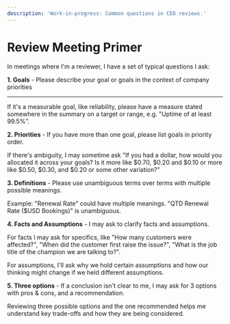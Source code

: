 ```yaml
---
description: 'Work-in-progress: Common questions in CEO reviews.'
---
```


# Review Meeting Primer

In meetings where I'm a reviewer, I have a set of typical questions I ask:   
  
**1. Goals** - Please describe your goal or goals in the context of company priorities   
****  
If it's a measurable goal, like reliability, please have a measure stated somewhere in the summary on a target or range, e.g. "Uptime of at least 99.5%".   
  
**2. Priorities** - If you have more than one goal, please list goals in priority order. 

If there's ambiguity, I may sometime ask "If you had a dollar, how would you allocated it across your goals? Is it more like $0.70, $0.20 and $0.10 or more like $0.50, $0.30, and $0.20 or some other variation?" 

**3. Definitions** - Please use unambiguous terms over terms with multiple possible meanings. 

Example: "Renewal Rate" could have multiple meanings. "QTD Renewal Rate \($USD Bookings\)" is unambiguous.  

**4. Facts and Assumptions** - I may ask to clarify facts and assumptions.   
  
For facts I may ask for specifics, like "How many customers were affected?", "When did the customer first raise the issue?", "What is the job title of the champion we are talking to?". 

For assumptions, I'll ask why we hold certain assumptions and how our thinking might change if we held different assumptions. 

**5. Three options** - If a conclusion isn't clear to me, I may ask for 3 options with pros & cons, and a recommendation.

Reviewing three possible options and the one recommended helps me understand key trade-offs and how they are being considered. 



  


